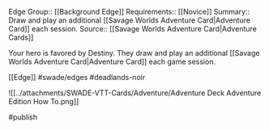 Edge Group:: [[Background Edge]]
Requirements:: [[Novice]]
Summary:: Draw and play an additional [[Savage Worlds Adventure Card|Adventure Card]] each session.
Source:: [[Savage Worlds Adventure Card|Adventure Cards]]

Your hero is favored by Destiny. They draw and play an additional [[Savage Worlds Adventure Card|Adventure Card]] each game session.

[[Edge]] #swade/edges #deadlands-noir 

![[../attachments/SWADE-VTT-Cards/Adventure/Adventure Deck Adventure Edition How To.png]]

#publish 